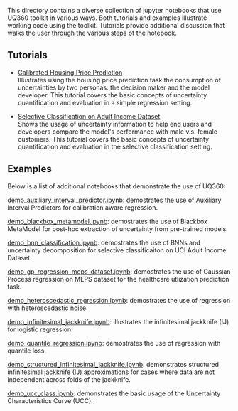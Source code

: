This directory contains a diverse collection of jupyter notebooks that use UQ360 toolkit in various ways. Both tutorials and examples illustrate working code using the toolkit. Tutorials provide additional discussion that walks the user through the various steps of the notebook.

## Tutorials

- [Calibrated Housing Price Prediction](./tutorials/tutorial-synthetic_housing_dataset.ipynb)<br/>Illustrates using the housing price prediction task the consumption of uncertainties by two personas: the decision maker and the model developer. This tutorial covers the basic concepts of uncertainty quantification and evaluation in a simple regression setting.

- [Selective Classification on Adult Income Dataset](./tutorials/tutorial-adult_income_dataset.ipynb
)<br/> Shows the usage of uncertainty information to help end users and developers compare the model's performance with male v.s. female customers. This tutorial covers the basic concepts of uncertainty quantification and evaluation in the selective classification setting.

## Examples

Below is a list of additional notebooks that demonstrate the use of UQ360:

[demo_auxiliary_interval_predictor.ipynb](./auxiliary_interval_predictor/demo_auxiliary_interval_predictor.ipynb): demostrates the use of Auxiliary Interval Predictors for calibration aware regression.

[demo_blackbox_metamodel.ipynb](./blackbox_metamodel/demo_blackbox_metamodel.ipynb): demostrates the use of Blackbox MetaModel for post-hoc extraction of uncertainty from pre-trained models.

[demo_bnn_classification.ipynb](./bnn_classification/demo_bnn_classification.ipynb
): demostrates the use of BNNs and uncertainty decomposition for selective classificaiton on UCI Adult Income Dataset.

[demo_gp_regression_meps_dataset.ipynb](./gp_regression/demo_gp_regression_meps_dataset.ipynb
): demostrates the use of Gaussian Process regression on MEPS dataset for the healthcare utlization prediction task.

[demo_heteroscedastic_regression.ipynb](./heteroscedastic_regression/demo_heteroscedastic_regression.ipynb
): demostrates the use of regression with heteroscedastic noise.

[demo_infinitesimal_jackknife.ipynb](./infinitesimal_jackknife/demo_infinitesimal_jackknife.ipynb): illustrates the infinitesimal jackknife (IJ) for logistic regression.

[demo_quantile_regression.ipynb](./quantile_regression/demo_quantile_regression.ipynb
): demostrates the use of regression with quantile loss.

[demo_structured_infinitesimal_jackknife.ipynb](./infinitesimal_jackknife/demo_structured_infinitesimal_jackknife.ipynb): demonstrates structured infinitesimal jackknife (IJ) approximations for cases where data are not independent across folds of the jackknife.

[demo_ucc_class.ipynb](./ucc_metric/demo_ucc_class.ipynb): demonstrates the basic usage of the Uncertainty Characteristics Curve (UCC).
